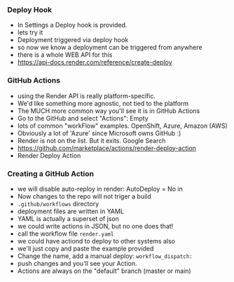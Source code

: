

### Deploy Hook
- In Settings a Deploy hook is provided.
- lets try it
- Deployment triggered via deploy hook
- so now we know a deployment can be triggered from anywhere
- there is a whole WEB API for this
- https://api-docs.render.com/reference/create-deploy

### GitHub Actions
- using the Render API is really platform-specific.
- We'd like something more agnostic, not tied to the platform
- The MUCH more common way you'll see it is in GitHub Actions
- Go to the GitHub and select "Actions":  Empty
- lots of common "workFlow" examples.  OpenShift, Azure, Amazon (AWS)
- Obviously a lot of 'Azure' since Microsoft owns GitHub :)
- Render is not on the list.  But it exits. Google Search
- https://github.com/marketplace/actions/render-deploy-action
- Render Deploy Action

### Creating a GitHub Action
- we will disable auto-reploy in render: AutoDeploy = No in
- Now changes to the repo will not triger a build
- `.github/workflows` directory
- deployment files are written in YAML
- YAML is actually a superset of json
- we could write actions in JSON, but no one does that!
- call the workflow file `render.yaml`
- we could have actiond to deploy to other systems also
- we'll just copy and paste the example provided
- Change the name, add a manual deploy:  `workflow_dispatch:`
- push changes and you'll see your Action.
- Actions are always on the "default" branch (master or main)
